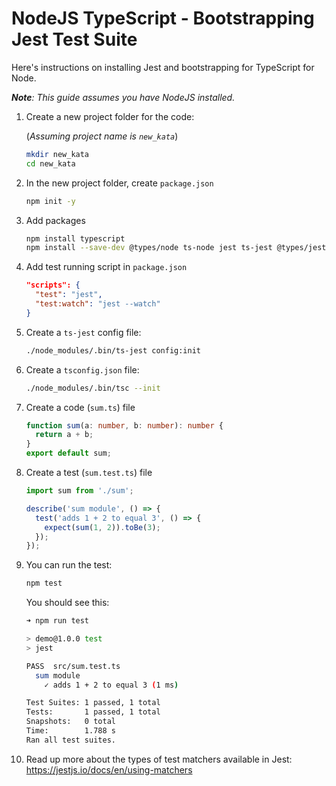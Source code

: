 # NodeJS TypeScript - Bootstrapping Jest Test Suite

Here's instructions on installing Jest and bootstrapping for TypeScript for Node.

*__Note__: This guide assumes you have NodeJS installed.*

1. Create a new project folder for the code:

    (*Assuming project name is `new_kata`*)

    ```bash
    mkdir new_kata
    cd new_kata
    ```

2. In the new project folder, create `package.json`

    ```bash
    npm init -y
    ```

3. Add packages

    ```bash
    npm install typescript
    npm install --save-dev @types/node ts-node jest ts-jest @types/jest
    ```

4. Add test running script in `package.json`

    ```json
    "scripts": {
      "test": "jest",
      "test:watch": "jest --watch"
    }
    ```

5. Create a `ts-jest` config file:

    ```bash
    ./node_modules/.bin/ts-jest config:init
    ```

6. Create a `tsconfig.json` file:

    ```bash
    ./node_modules/.bin/tsc --init
    ```

7. Create a code (`sum.ts`) file

    ```typescript
    function sum(a: number, b: number): number {
      return a + b;
    }
    export default sum;
    ```

8. Create a test (`sum.test.ts`) file

    ```typescript
    import sum from './sum';

    describe('sum module', () => {
      test('adds 1 + 2 to equal 3', () => {
        expect(sum(1, 2)).toBe(3);
      });
    });
    ```

9. You can run the test:

    ```bash
    npm test
    ```

    You should see this:

    ```bash
    ➜ npm run test

    > demo@1.0.0 test
    > jest

    PASS  src/sum.test.ts
      sum module
        ✓ adds 1 + 2 to equal 3 (1 ms)

    Test Suites: 1 passed, 1 total
    Tests:       1 passed, 1 total
    Snapshots:   0 total
    Time:        1.788 s
    Ran all test suites.
    ```

10. Read up more about the types of test matchers available in Jest: <https://jestjs.io/docs/en/using-matchers>
